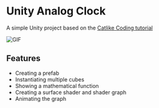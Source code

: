 # Unity Analog Clock

A simple Unity project based on the [Catlike Coding tutorial](https://catlikecoding.com/unity/tutorials/basics/building-a-graph/)

![GIF](Assets/graph.gif)

## Features
- Creating a prefab
- Instantiating multiple cubes
- Showing a mathematical function
- Creating a surface shader and shader graph
 - Animating the graph




